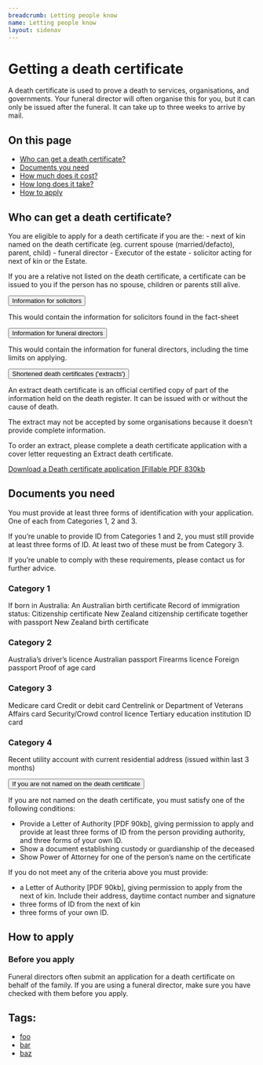 ```yaml
---
breadcrumb: Letting people know
name: Letting people know
layout: sidenav
---
```


# Getting a death certificate 

A death certificate is used to prove a death to services, organisations, and governments. Your funeral director will often organise this for you, but it can only be issued after the funeral. It can take up to three weeks to arrive by mail. 

<nav class="au-inpage-nav-links" aria-label="in page navigation">
  <h2 class="au-inpage-nav-links__heading">On this page</h2>
  <ul class="au-link-list">
    <li><a href="#section1">Who can get a death certificate?</a></li>
    <li><a href="#section2">Documents you need</a></li>    
    <li><a href="#section3">How much does it cost?</a></li>
    <li><a href="#section4">How long does it take?</a></li>
    <li><a href="#section5">How to apply</a></li>
  </ul>
</nav>

<h2 class="au-inpage-nav-section au-display-sm">
  <h2> Who can get a death certificate? </h2>
  <a id="section1" class="au-inpage-nav-section-link" href="#section1"></a>
</h2>
You are eligible to apply for a death certificate if you are the:
- next of kin named on the death certificate (eg. current spouse (married/defacto), parent, child)
- funeral director
- Executor of the estate
- solicitor acting for next of kin or the Estate.

If you are a relative not listed on the death certificate, a certificate can be issued to you if the person has no spouse, children or parents still alive.

<section class="au-accordion">
  <button class="au-accordion__title js-au-accordion" aria-controls="accordion-solicitors" aria-expanded="false" onclick="return AU.accordion.Toggle( this )">
    Information for solicitors
  </button>

  <div class="au-accordion__body" id="accordion-solicitors">
    <div class="au-accordion__body-wrapper">
    <p> This would contain the information for solicitors found in the fact-sheet </p>
    </div>
  </div>
</section>

<section class="au-accordion">
  <button class="au-accordion__title js-au-accordion" aria-controls="accordion-funeral-directors" aria-expanded="false" onclick="return AU.accordion.Toggle( this )">
    Information for funeral directors
  </button>

  <div class="au-accordion__body" id="accordion-funeral-directors">
    <div class="au-accordion__body-wrapper">
    <p> This would contain the information for funeral directors, including the time limits on applying. </p>
    </div>
  </div>
</section>

<section class="au-accordion">
  <button class="au-accordion__title js-au-accordion" aria-controls="accordion-1" aria-expanded="true" onclick="return AU.accordion.Toggle( this )">
    Shortened death certificates ('extracts')
  </button>

  <div class="au-accordion__body" id="accordion-1">
    <div class="au-accordion__body-wrapper">
      <p> An extract death certificate is an official certified copy of part of the information held on the death register. It can be issued with or without the cause of death.</p>
        
<p> The extract may not be accepted by some organisations because it doesn't provide complete information. </p>

<p> To order an extract, please complete a death certificate application with a cover letter requesting an Extract death certificate. </p>

<p> <a class="au-cta-link" href="#"> Download a Death certificate application [Fillable PDF 830kb </a> 
    </p>
    </div>
  </div>
</section>

<h2 class="au-inpage-nav-section au-display-sm">
  <h2> Documents you need </h2>
  <a id="section2" class="au-inpage-nav-section-link" href="#section2"></a>
</h2>

You must provide at least three forms of identification with your application. One of each from Categories 1, 2 and 3. 

If you’re unable to provide ID from Categories 1 and 2, you must still provide at least three forms of ID. At least two of these must be from Category 3. 

If you’re unable to comply with these requirements, please contact us for further advice.

### Category 1
If born in Australia:
An Australian birth certificate
Record of immigration status:
Citizenship certificate
New Zealand citizenship certificate together with passport
New Zealand birth certificate
### Category 2 
Australia’s driver’s licence
Australian passport
Firearms licence
Foreign passport
Proof of age card
### Category 3
Medicare card
Credit or debit card
Centrelink or Department of Veterans Affairs card
Security/Crowd control licence
Tertiary education institution ID card
### Category 4
Recent utility account with current residential address (issued within last 3 months)

<section class="au-accordion">
  <button class="au-accordion__title js-au-accordion" aria-controls="accordion-2" aria-expanded="true" onclick="return AU.accordion.Toggle( this )">
    If you are not named on the death certificate
  </button>

  <div class="au-accordion__body" id="accordion-2">
    <div class="au-accordion__body-wrapper">
      <p> If you are not named on the death certificate, you must satisfy one of the following conditions:
<ul>
  <li> Provide a Letter of Authority [PDF 90kb], giving permission to apply and provide at least three forms of ID from the person providing authority, and three forms of your own ID. </li>
  <li> Show a document establishing custody or guardianship of the deceased </li>
  <li> Show Power of Attorney for one of the person’s name on the certificate </li>
      </ul>
      </p>
  
<p> If you do not meet any of the criteria above you must provide:
  <ul>
<li> a Letter of Authority [PDF 90kb], giving permission to apply from the next of kin. Include their address, daytime contact number and signature </li> 
    <li> three forms of ID from the next of kin </li>
    <li> three forms of your own ID. </li>
</ul>
</p>
    </div>
  </div>
</section>

<h2 class="au-inpage-nav-section au-display-sm">
  <h2> How to apply</h2>
  <a id="section2" class="au-inpage-nav-section-link" href="#section3"></a>
</h2>
<section class="au-callout">
    <h3 class="au-callout__heading">Before you apply</h3>
    <p>Funeral directors often submit an application for a death certificate on behalf of the family. If you are using a funeral director, make sure you have checked with them before you apply. 
</p>
</section>


<h2>Tags:</h2>
<ul class="au-tags">
  <li><a href="#">foo</a></li>
  <li><a href="#">bar</a></li>
  <li><a href="#">baz</a></li>
</ul>
